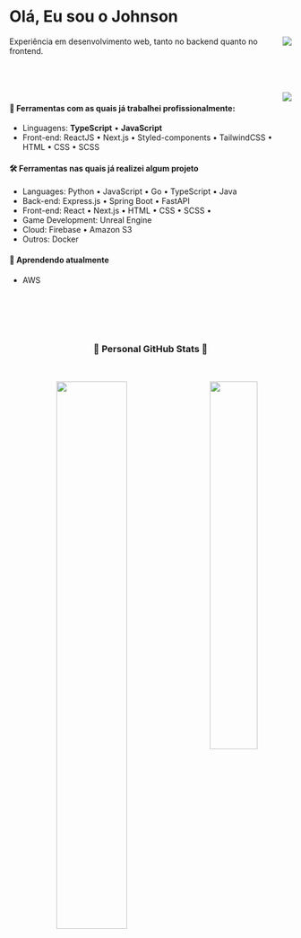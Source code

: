 # Olá, Eu sou o Johnson

<span align="left">
   <a href="https://www.buymeacoffee.com/simeonejohnson">
      <img align="right" src="https://img.shields.io/badge/Buy%20Me%20a%20Coffee-ffdd00?style=for-the-badge&logo=buy-me-a-coffee&logoColor=black" />
   </a>
 </span>
   
<p>
Experiência em desenvolvimento web, tanto no backend quanto no frontend.
</p>

<br>
<br>
<br>

<img align=right src="./img/coffe.png"/>

#### 🧶 Ferramentas com as quais já trabalhei profissionalmente:

- Linguagens: **TypeScript** • **JavaScript**
- Front-end: ReactJS • Next.js • Styled-components • TailwindCSS • HTML • CSS • SCSS

#### 🛠 Ferramentas nas quais já realizei algum projeto

- Languages: Python • JavaScript • Go • TypeScript • Java
- Back-end: Express.js • Spring Boot • FastAPI 
- Front-end: React • Next.js • HTML • CSS • SCSS •
- Game Development: Unreal Engine
- Cloud: Firebase • Amazon S3
- Outros: Docker

#### 📕 Aprendendo atualmente

- AWS

<br>

<br>

<br>

<br>


<h3 align="center">🌟 Personal GitHub Stats 🌟</h3>

<br>

<p align="center">
   
 <img width="50%"  src="https://github-readme-stats.vercel.app/api?username=Sjhns&count_private=true&include_all_commits=true&show_icons=true&theme=radical" />
   
<img align="right" width="41%" src="https://github-readme-stats.vercel.app/api/top-langs/?username=Sjhns&theme=omni&langs_count=8&hide=html&hide_border=false&include_all_commits=false&count_private=false&layout=compact" />
</p>

<br>
